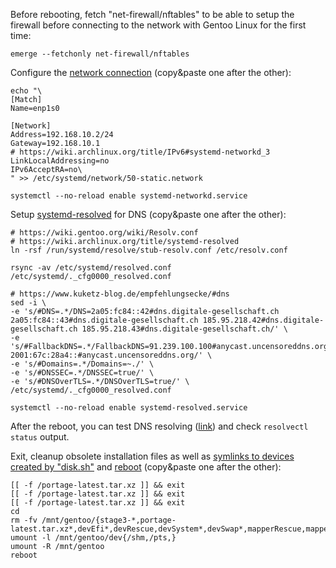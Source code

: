 Before rebooting, fetch "net-firewall/nftables" to be able to setup the firewall before connecting to the network with Gentoo Linux for the first time:

```shell
emerge --fetchonly net-firewall/nftables
```

Configure the [network connection](https://wiki.gentoo.org/wiki/Systemd#Network) (copy&paste one after the other):

``` { .shell .no-copy }
echo "\
[Match]
Name=enp1s0

[Network]
Address=192.168.10.2/24
Gateway=192.168.10.1
# https://wiki.archlinux.org/title/IPv6#systemd-networkd_3
LinkLocalAddressing=no
IPv6AcceptRA=no\
" >> /etc/systemd/network/50-static.network

systemctl --no-reload enable systemd-networkd.service
```

Setup [systemd-resolved](https://wiki.archlinux.org/title/systemd-resolved) for DNS (copy&paste one after the other):

``` { .shell hl_lines="5" .no-copy }
# https://wiki.gentoo.org/wiki/Resolv.conf
# https://wiki.archlinux.org/title/systemd-resolved
ln -rsf /run/systemd/resolve/stub-resolv.conf /etc/resolv.conf

rsync -av /etc/systemd/resolved.conf /etc/systemd/._cfg0000_resolved.conf

# https://www.kuketz-blog.de/empfehlungsecke/#dns
sed -i \
-e 's/#DNS=.*/DNS=2a05:fc84::42#dns.digitale-gesellschaft.ch 2a05:fc84::43#dns.digitale-gesellschaft.ch 185.95.218.42#dns.digitale-gesellschaft.ch 185.95.218.43#dns.digitale-gesellschaft.ch/' \
-e 's/#FallbackDNS=.*/FallbackDNS=91.239.100.100#anycast.uncensoreddns.org 2001:67c:28a4::#anycast.uncensoreddns.org/' \
-e 's/#Domains=.*/Domains=~./' \
-e 's/#DNSSEC=.*/DNSSEC=true/' \
-e 's/#DNSOverTLS=.*/DNSOverTLS=true/' \
/etc/systemd/._cfg0000_resolved.conf

systemctl --no-reload enable systemd-resolved.service
```

After the reboot, you can test DNS resolving ([link](https://openwrt.org/docs/guide-user/services/dns/dot_unbound#testing)) and check `resolvectl status` output.

Exit, cleanup obsolete installation files as well as [symlinks to devices created by "disk.sh"](https://github.com/duxsco/gentoo-installation/blob/main/bin/disk.sh#L180-L199) and [reboot](https://wiki.gentoo.org/wiki/Handbook:AMD64/Full/Installation#Rebooting_the_system) (copy&paste one after the other):

``` { .shell .no-copy }
[[ -f /portage-latest.tar.xz ]] && exit
[[ -f /portage-latest.tar.xz ]] && exit
[[ -f /portage-latest.tar.xz ]] && exit
cd
rm -fv /mnt/gentoo/{stage3-*,portage-latest.tar.xz*,devEfi*,devRescue,devSystem*,devSwap*,mapperRescue,mapperSwap,mapperSystem}
umount -l /mnt/gentoo/dev{/shm,/pts,}
umount -R /mnt/gentoo
reboot
```
